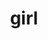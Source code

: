 ---
category: 4-letters
denotation: null
name: girl
reference_link: https://www.etymonline.com/word/girl
root_language: null
root_name: null
title: girl
type: free
word_sums:
- respelling: girl
  sum: 'Girl + '
---